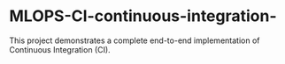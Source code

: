 # MLOPS-CI-continuous-integration-
This project demonstrates a complete end-to-end implementation of Continuous Integration (CI).
